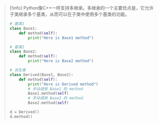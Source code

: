 > [!info] Python像C++一样支持多继承。多继承的一个主要优点是，它允许子类继承多个基类，从而可以在子类中使用多个基类的功能。
> ```python
> # 基类1
> class Base1:
>     def method(self):
>         print("Here is Base1 method")
> 
> # 基类2
> class Base2:
>     def method(self):
>         print("Here is Base2 method")
> 
> # 派生类
> class Derived(Base1, Base2):
>     def method(self):
>         print("Here is Derived method")
>         # 手动调用 Base1 的 method
>         Base1.method(self)
>         # 手动调用 Base2 的 method
>         Base2.method(self)
> 
> d = Derived()
> d.method()
> ```



